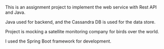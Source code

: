 This is an assignment project to implement the web service with Rest API and Java.

Java used for backend, and the Cassandra DB is used for the data store.

Project is mocking a satellite monitoring company for birds over the world.

I used the Spring Boot framework for development.
